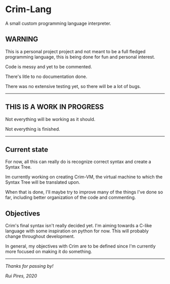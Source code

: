 # Crim-Lang

A small custom programming language interpreter.

## WARNING

This is a personal project project and not meant to be a full fledged programming language, this is being done for fun and personal interest.

Code is messy and yet to be commented.

There's litle to no documentation done.

There was no extensive testing yet, so there will be a lot of bugs.

-------------

## THIS IS A WORK IN PROGRESS 

Not everything will be working as it should.

Not everything is finished.

------------

## Current state

For now, all this can really do is recognize correct syntax and create a Syntax Tree.


Im currently working on creating Crim-VM, the virtual machine to which the Syntax Tree will be translated upon.

When that is done, I'll maybe try to improve many of the things I've done so far, including better organization of the code and commenting.

## Objectives

Crim's final syntax isn't really decided yet. I'm aiming towards a C-like language with some inspiration on python for now. This will probably change throughout development.

In general, my objectives with Crim are to be defined since I'm currently more focused on making it do something.

------------

_Thanks for passing by!_

_Rui Pires, 2020_



